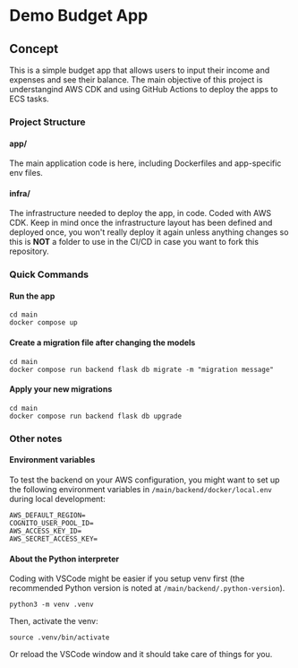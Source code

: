 # Demo Budget App

## Concept

This is a simple budget app that allows users to input their income and expenses and see their balance.
The main objective of this project is understangind AWS CDK and using GitHub Actions to deploy the apps to ECS tasks.

### Project Structure

#### app/

The main application code is here, including Dockerfiles and app-specific env files.

#### infra/

The infrastructure needed to deploy the app, in code. Coded with AWS CDK. Keep in mind once the infrastructure layout has been defined and deployed once, you won't really deploy it again unless anything changes so this is **NOT** a folder to use in the CI/CD in case you want to fork this repository.

### Quick Commands

#### Run the app

```
cd main
docker compose up
```

#### Create a migration file after changing the models

```
cd main
docker compose run backend flask db migrate -m "migration message"
```

#### Apply your new migrations

```
cd main
docker compose run backend flask db upgrade
```

### Other notes

#### Environment variables

To test the backend on your AWS configuration, you might want to set up the following environment variables in `/main/backend/docker/local.env` during local development:

```
AWS_DEFAULT_REGION=
COGNITO_USER_POOL_ID=
AWS_ACCESS_KEY_ID=
AWS_SECRET_ACCESS_KEY=
```

#### About the Python interpreter

Coding with VSCode might be easier if you setup venv first (the recommended Python version is noted at `/main/backend/.python-version`).

```
python3 -m venv .venv
```

Then, activate the venv:

```
source .venv/bin/activate
```

Or reload the VSCode window and it should take care of things for you.
